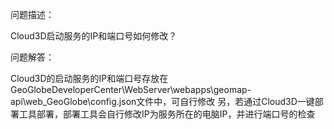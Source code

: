 问题描述：

Cloud3D启动服务的IP和端口号如何修改？

问题解答：

Cloud3D的启动服务的IP和端口号存放在GeoGlobeDeveloperCenter\WebServer\webapps\geomap-api\web_GeoGlobe\config.json文件中，可自行修改
另，若通过Cloud3D一键部署工具部署，部署工具会自行修改IP为服务所在的电脑IP，并进行端口号的检查